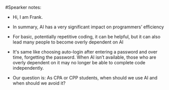 #Spearker notes:
- Hi, I am Frank.
  
- In summary, AI has a very significant impact on programmers’ efficiency

- For basic, potentially repetitive coding, it can be helpful, but it can also lead many people to become overly dependent on AI

- It's same like choosing auto-login after entering a password and over time, forgetting the password. When AI isn’t available, those who are overly dependent on it may no longer be able to complete code independently.

- Our question is: As CPA or CPP students, when should we use AI and when should we avoid it?
